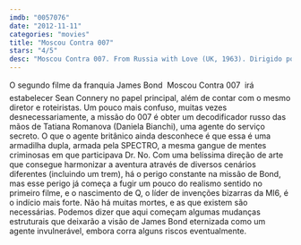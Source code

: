 ```yaml
---
imdb: "0057076"
date: "2012-11-11"
categories: "movies"
title: "Moscou Contra 007"
stars: "4/5"
desc: "Moscou Contra 007. From Russia with Love (UK, 1963). Dirigido por Terence Young. Escrito por Richard Maibaum, Johanna Harwood, Ian Fleming, Berkely Mather. Com Sean Connery, Daniela Bianchi, Pedro Armendáriz, Lotte Lenya, Robert Shaw, Bernard Lee, Eunice Gayson, Walter Gotell, Francis De Wolff."
---
```

O segundo filme da franquia James Bond  Moscou Contra 007  irá estabelecer Sean Connery no papel principal, além de contar com o mesmo diretor e roteiristas. Um pouco mais confuso, muitas vezes desnecessariamente, a missão do 007 é obter um decodificador russo das mãos de Tatiana Romanova (Daniela Bianchi), uma agente do serviço secreto. O que o agente britânico ainda desconhece é que essa é uma armadilha dupla, armada pela SPECTRO, a mesma gangue de mentes criminosas em que participava Dr. No. Com uma belíssima direção de arte que consegue harmonizar a aventura através de diversos cenários diferentes (incluindo um trem), há o perigo constante na missão de Bond, mas esse perigo já começa a fugir um pouco do realismo sentido no primeiro filme, e o nascimento de Q, o líder de invenções bizarras da MI6, é o indício mais forte. Não há muitas mortes, e as que existem são necessárias. Podemos dizer que aqui começam algumas mudanças estruturais que deixarão a visão de James Bond eternizada como um agente invulnerável, embora corra alguns riscos eventualmente.


